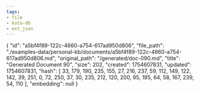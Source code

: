 ```yaml
---
tags:
- file
- kota-db
- ext_json
---
```

{
  "id": "a5bf4f89-122c-4660-a754-617ad950d806",
  "file_path": "./examples-data/personal-kb/documents/a5bf4f89-122c-4660-a754-617ad950d806.md",
  "original_path": "/generated/doc-090.md",
  "title": "Generated Document 90",
  "size": 202,
  "created": 1754607831,
  "updated": 1754607831,
  "hash": [
    33,
    179,
    190,
    235,
    155,
    27,
    216,
    237,
    59,
    112,
    149,
    122,
    142,
    39,
    251,
    0,
    72,
    250,
    37,
    30,
    235,
    212,
    120,
    200,
    95,
    195,
    64,
    58,
    167,
    239,
    54,
    110
  ],
  "embedding": null
}